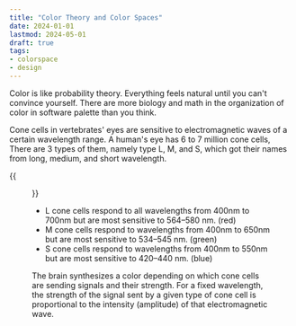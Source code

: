 ```yaml
---
title: "Color Theory and Color Spaces"
date: 2024-01-01
lastmod: 2024-05-01
draft: true
tags:
- colorspace
- design
---
```


Color is like probability theory. Everything feels natural until you can't convince yourself.
There are more biology and math in the organization of color in software palette than you think.

<!--more-->

Cone cells in vertebrates' eyes are sensitive to electromagnetic waves of a certain wavelength range.
A human's eye has 6 to 7 million cone cells, 
There are 3 types of them, namely type L, M, and S, which got their names from long, medium, and short wavelength.  

{{<figure src="./Cone-fundamentals-with-srgb-spectrum.svg" caption="Response strength of 3 cone cell types by wavelength.">}}

- L cone cells respond to all wavelengths from 400nm to 700nm but are most sensitive to 564–580 nm. (red)
- M cone cells respond to wavelengths from 400nm to 650nm but are most sensitive to 534–545 nm. (green)
- S cone cells respond to wavelengths from 400nm to 550nm but are most sensitive to 420–440 nm. (blue)

The brain synthesizes a color depending on which cone cells are sending signals and their strength.
For a fixed wavelength, the strength of the signal sent by a given type of cone cell is proportional to the intensity (amplitude) of that electromagnetic wave.

